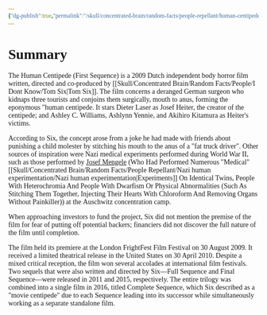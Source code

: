 ```yaml
---
{"dg-publish":true,"permalink":"/skull/concentrated-brain/random-facts/people-repellant/human-centipede/first-sequence/tidbits/the-human-centipede-first-sequence-summary/","tags":["Tagless"],"noteIcon":""}
---
```


<style id="Force_Custom_Fonts" type="text/css">@font-face{font-style:normal;font-family:"Merriweather";src:local("Merriweather")}@font-face{font-style:bolder;font-family:"Merriweather";src:local("Merriweather")}@font-face{font-style:normal;font-family:"Merriweather";src:local("Merriweather");unicode-range:U+0-FF,U+2E80-9FFF,U+F900-FAFF,U+FE30-FE4F,U+20000-2FA1F}@font-face{font-style:bolder;font-family:"Merriweather";src:local("Merriweather");unicode-range:U+0-FF,U+2E80-9FFF,U+F900-FAFF,U+FE30-FE4F,U+20000-2FA1F}@font-face{font-style:normal;font-family:"Merriweather";src:local("Merriweather");unicode-range:U+0-FF}@font-face{font-style:bolder;font-family:"Merriweather";src:local("Merriweather");unicode-range:U+0-FF}:not(pre):not(code):not(textarea):not(tt):not(kbd):not(samp):not(var){font-family:"Merriweather"!important}pre,code,textarea,tt,kbd,samp,var{font-family:monospace!important}pre *,code *,textarea *,tt *,kbd *,samp *,var *{font-family:monospace!important}</style>

# Summary

The Human Centipede (First Sequence) is a 2009 Dutch independent body horror film written, directed and co-produced by [[Skull/Concentrated Brain/Random Facts/People/I Dont Know/Tom Six\|Tom Six]]. The film concerns a deranged German surgeon who kidnaps three tourists and conjoins them surgically, mouth to anus, forming the eponymous "human centipede. It stars Dieter Laser as Josef Heiter, the creator of the centipede; and Ashley C. Williams, Ashlynn Yennie, and Akihiro Kitamura as Heiter's victims.

According to Six, the concept arose from a joke he had made with friends about punishing a child molester by stitching his mouth to the anus of a "fat truck driver". Other sources of inspiration were Nazi medical experiments performed during World War II, such as those performed by [Josef Mengele](https://en.wikipedia.org/wiki/Josef_Mengele "Josef Mengele") (Who Had Performed Numerous "Medical" [[Skull/Concentrated Brain/Random Facts/People Repellant/Nazi human experimentation/Nazi human experimentation\|Experiments]] On Identical Twins, People With Heterochromia And People With Dwarfism Or Physical Abnormalities (Such As Stitching Them Together, Injecting Their Hearts With Chloroform And Removing Organs Without Painkiller)) at the Auschwitz concentration camp. 

When approaching investors to fund the project, Six did not mention the premise of the film for fear of putting off potential backers; financiers did not discover the full nature of the film until completion.

The film held its premiere at the London FrightFest Film Festival on 30 August 2009. It received a limited theatrical release in the United States on 30 April 2010. Despite a mixed critical reception, the film won several accolades at international film festivals. Two sequels that were also written and directed by Six—Full Sequence and Final Sequence—were released in 2011 and 2015, respectively. The entire trilogy was combined into a single film in 2016, titled Complete Sequence, which Six described as a "movie centipede" due to each Sequence leading into its successor while simultaneously working as a separate standalone film.